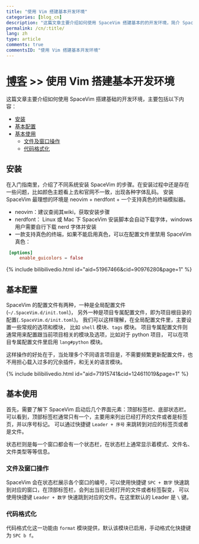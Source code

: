 ```yaml
---
title: "使用 Vim 搭建基本开发环境"
categories: [blog_cn]
description: "这篇文章主要介绍如何使用 SpaceVim 搭建基本的的开发环境，简介 SpaceVim 基本的使用技巧"
permalink: /cn/:title/
lang: zh
type: article
comments: true
commentsID: "使用 Vim 搭建基本开发环境"
---
```


# [博客](../blog/) >> 使用 Vim 搭建基本开发环境

这篇文章主要介绍如何使用 SpaceVim 搭建基础的开发环境，主要包括以下内容：

<!-- vim-markdown-toc GFM -->

- [安装](#安装)
- [基本配置](#基本配置)
- [基本使用](#基本使用)
  - [文件及窗口操作](#文件及窗口操作)
  - [代码格式化](#代码格式化)

<!-- vim-markdown-toc -->

## 安装

在入门指南里，介绍了不同系统安装 SpaceVim 的步骤。在安装过程中还是存在一些问题，比如颜色主题看上去和官网不一致，出现各种字体乱码。
安装 SpaceVim 最理想的环境是 neovim + nerdfont + 一个支持真色的终端模拟器。

- neovim：建议查阅其wiki，获取安装步骤
- nerdfont： Linux 或 Mac 下 SpaceVim 安装脚本会自动下载字体，windows 用户需要自行下载 nerd 字体并安装
- 一款支持真色的终端，如果不能启用真色，可以在配置文件里禁用 SpaceVim 真色：

```toml
 [options]
     enable_guicolors = false
```

{% include bilibilivedio.html id="aid=51967466&cid=90976280&page=1" %}

## 基本配置

SpaceVim 的配置文件有两种，一种是全局配置文件(`~/.SpaceVim.d/init.toml`)，
另外一种是项目专属配置文件，即为项目根目录的配置(`.SpaceVim.d/init.toml`)。
我们可以这样理解，在全局配置文件里，主要设置一些常规的选项和模块，
比如 `shell` 模块、`tags` 模块。
项目专属配置文件则通常用来配置跟当前项目相关的模块及选项，比如对于 python 项目，
可以在项目专属配置文件里启用 `lang#python` 模块。

这样操作的好处在于，当处理多个不同语言项目是，不需要频繁更新配置文件，也不用担心载入过多的冗余插件，和无关的语言模块。

{% include bilibilivedio.html id="aid=71915741&cid=124611019&page=1" %}

## 基本使用

首先，需要了解下 SpaceVim 启动后几个界面元素：顶部标签栏、底部状态栏。
可以看到，顶部标签栏通常只有一个，主要用来列出已经打开的文件或者是标签页，并以序号标记。
可以通过快捷键 `Leader + 序号` 来跳转到对应的标签页或者是文件。

状态栏则是每一个窗口都会有一个状态栏，在状态栏上通常显示着模式、文件名、文件类型等等信息。

### 文件及窗口操作

SpaceVim 会在状态栏展示各个窗口的编号，可以使用快捷键 `SPC + 数字` 快速跳到对应的窗口，在顶部标签栏，会列出当前已经打开的文件或者标签裂变，
可以使用快捷键 `Leader + 数字` 快速跳到对应的文件。在这里默认的 Leader 是 `\` 键。

### 代码格式化

代码格式化这一功能由 `format` 模块提供，默认该模块已启用，手动格式化快捷键为 `SPC b f`。
